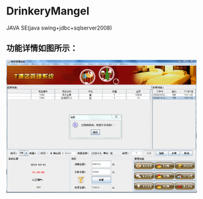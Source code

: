 # DrinkeryMangel
JAVA SE(java swing+jdbc+sqlserver2008)

## 功能详情如图所示：

![效果图](https://github.com/codeagles/DrinkeryMangel/blob/master/%E5%9B%BE%E7%89%871.png)
